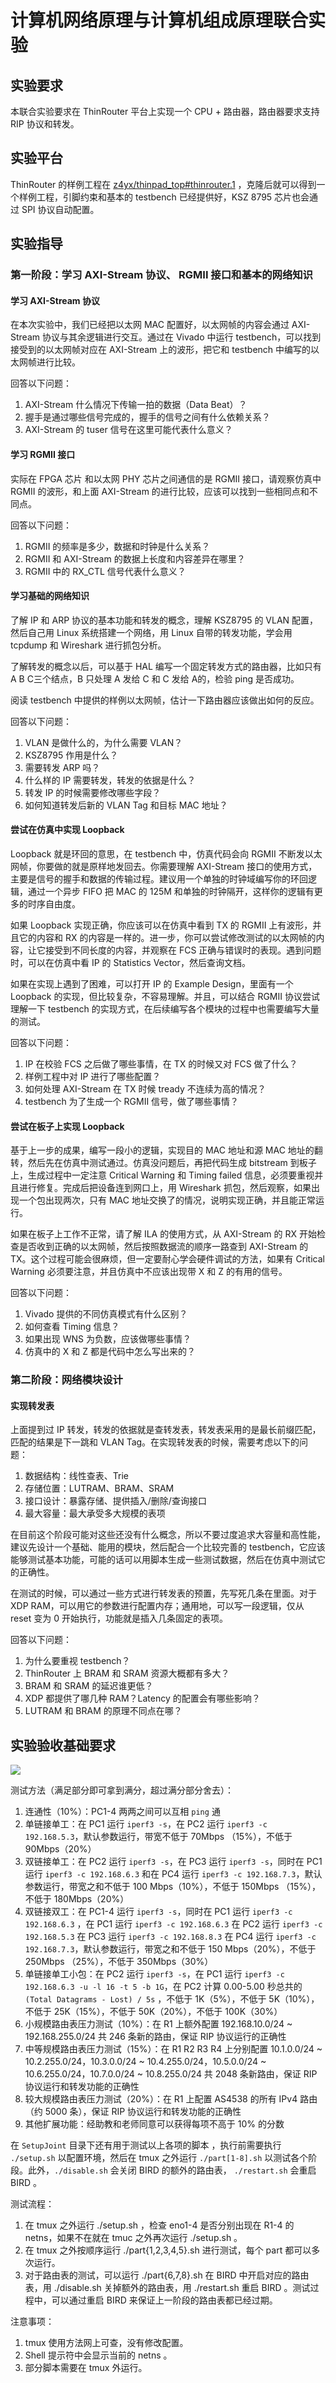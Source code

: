 # 计算机网络原理与计算机组成原理联合实验

## 实验要求

本联合实验要求在 ThinRouter 平台上实现一个 CPU + 路由器，路由器要求支持 RIP 协议和转发。

## 实验平台

ThinRouter 的样例工程在 [z4yx/thinpad_top#thinrouter.1](https://github.com/z4yx/thinpad_top/branches/thinrouter.1) ，克隆后就可以得到一个样例工程，引脚约束和基本的 testbench 已经提供好，KSZ 8795 芯片也会通过 SPI 协议自动配置。

## 实验指导

### 第一阶段：学习 AXI-Stream 协议、 RGMII 接口和基本的网络知识

#### 学习 AXI-Stream 协议

在本次实验中，我们已经把以太网 MAC 配置好，以太网帧的内容会通过 AXI-Stream 协议与其余逻辑进行交互。通过在 Vivado 中运行 testbench，可以找到接受到的以太网帧对应在 AXI-Stream 上的波形，把它和 testbench 中编写的以太网帧进行比较。

回答以下问题：

1. AXI-Stream 什么情况下传输一拍的数据（Data Beat）？
2. 握手是通过哪些信号完成的，握手的信号之间有什么依赖关系？
3. AXI-Stream 的 tuser 信号在这里可能代表什么意义？

#### 学习 RGMII 接口

实际在 FPGA 芯片 和以太网 PHY 芯片之间通信的是 RGMII 接口，请观察仿真中 RGMII 的波形，和上面 AXI-Stream 的进行比较，应该可以找到一些相同点和不同点。

回答以下问题：

1. RGMII 的频率是多少，数据和时钟是什么关系？
2. RGMII 和 AXI-Stream 的数据上长度和内容差异在哪里？
3. RGMII 中的 RX_CTL 信号代表什么意义？

#### 学习基础的网络知识

了解 IP 和 ARP 协议的基本功能和转发的概念，理解 KSZ8795 的 VLAN 配置，然后自己用 Linux 系统搭建一个网络，用 Linux 自带的转发功能，学会用 tcpdump 和 Wireshark 进行抓包分析。

了解转发的概念以后，可以基于 HAL 编写一个固定转发方式的路由器，比如只有 A B C三个结点，B 只处理 A 发给 C 和 C 发给 A的，检验 ping 是否成功。

阅读 testbench 中提供的样例以太网帧，估计一下路由器应该做出如何的反应。

回答以下问题：

1. VLAN 是做什么的，为什么需要 VLAN？
2. KSZ8795 作用是什么？
3. 需要转发 ARP 吗？
4. 什么样的 IP 需要转发，转发的依据是什么？
5. 转发 IP 的时候需要修改哪些字段？
6. 如何知道转发后新的 VLAN Tag 和目标 MAC 地址？

#### 尝试在仿真中实现 Loopback

Loopback 就是环回的意思，在 testbench 中，仿真代码会向 RGMII 不断发以太网帧，你要做的就是原样地发回去。你需要理解 AXI-Stream 接口的使用方式，主要是信号的握手和数据的传输过程。建议用一个单独的时钟域编写你的环回逻辑，通过一个异步 FIFO 把 MAC 的 125M 和单独的时钟隔开，这样你的逻辑有更多的时序自由度。

如果 Loopback 实现正确，你应该可以在仿真中看到 TX 的 RGMII 上有波形，并且它的内容和 RX 的内容是一样的。进一步，你可以尝试修改测试的以太网帧的内容，让它接受到不同长度的内容，并观察在 FCS 正确与错误时的表现。遇到问题时，可以在仿真中看 IP 的 Statistics Vector，然后查询文档。

如果在实现上遇到了困难，可以打开 IP 的 Example Design，里面有一个 Loopback 的实现，但比较复杂，不容易理解。并且，可以结合 RGMII 协议尝试理解一下 testbench 的实现方式，在后续编写各个模块的过程中也需要编写大量的测试。

回答以下问题：

1. IP 在校验 FCS 之后做了哪些事情，在 TX 的时候又对 FCS 做了什么？
2. 样例工程中对 IP 进行了哪些配置？
3. 如何处理 AXI-Stream 在 TX 时候 tready 不连续为高的情况？
4. testbench 为了生成一个 RGMII 信号，做了哪些事情？

#### 尝试在板子上实现 Loopback

基于上一步的成果，编写一段小的逻辑，实现目的 MAC 地址和源 MAC 地址的翻转，然后先在仿真中测试通过。仿真没问题后，再把代码生成 bitstream 到板子上，生成过程中一定注意 Critical Warning 和 Timing failed 信息，必须要重视并且进行修复。完成后把设备连到网口上，用 Wireshark 抓包，然后观察，如果出现一个包出现两次，只有 MAC 地址交换了的情况，说明实现正确，并且能正常运行。

如果在板子上工作不正常，请了解 ILA 的使用方式，从 AXI-Stream 的 RX 开始检查是否收到正确的以太网帧，然后按照数据流的顺序一路查到 AXI-Stream 的 TX。这个过程可能会很麻烦，但一定要耐心学会硬件调试的方法，如果有 Critical Warning 必须要注意，并且仿真中不应该出现带 X 和 Z 的有用的信号。

回答以下问题：

1. Vivado 提供的不同仿真模式有什么区别？
2. 如何查看 Timing 信息？
3. 如果出现 WNS 为负数，应该做哪些事情？
4. 仿真中的 X 和 Z 都是代码中怎么写出来的？

### 第二阶段：网络模块设计

#### 实现转发表

上面提到过 IP 转发，转发的依据就是查转发表，转发表采用的是最长前缀匹配，匹配的结果是下一跳和 VLAN Tag。在实现转发表的时候，需要考虑以下的问题：

1. 数据结构：线性查表、Trie
2. 存储位置：LUTRAM、BRAM、SRAM
3. 接口设计：暴露存储、提供插入/删除/查询接口
4. 最大容量：最大承受多大规模的表项

在目前这个阶段可能对这些还没有什么概念，所以不要过度追求大容量和高性能，建议先设计一个基础、能用的模块，然后配合一个比较完善的 testbench，它应该能够测试基本功能，可能的话可以用脚本生成一些测试数据，然后在仿真中测试它的正确性。

在测试的时候，可以通过一些方式进行转发表的预置，先写死几条在里面。对于 XDP RAM，可以用它的参数进行配置内存；通用地，可以写一段逻辑，仅从 reset 变为 0 开始执行，功能就是插入几条固定的表项。

回答以下问题：

1. 为什么要重视 testbench？
2. ThinRouter 上 BRAM 和 SRAM 资源大概都有多大？
3. BRAM 和 SRAM 的延迟谁更低？
4. XDP 都提供了哪几种 RAM？Latency 的配置会有哪些影响？
5. LUTRAM 和 BRAM 的原理不同点在哪？

## 实验验收基础要求

![](topology_joint.png)


测试方法（满足部分即可拿到满分，超过满分部分舍去）：

1. 连通性（10%）：PC1-4 两两之间可以互相 `ping` 通
2. 单链接单工：在 PC1 运行 `iperf3 -s`，在 PC2 运行 `iperf3 -c 192.168.5.3`，默认参数运行，带宽不低于 70Mbps （15%），不低于 90Mbps（20%）
3. 双链接单工：在 PC2 运行 `iperf3 -s`，在 PC3 运行 `iperf3 -s`，同时在 PC1 运行 `iperf3 -c 192.168.6.3` 和在 PC4 运行 `iperf3 -c 192.168.7.3`，默认参数运行，带宽之和不低于 100 Mbps（10%），不低于 150Mbps （15%），不低于 180Mbps（20%）
4. 双链接双工：在 PC1-4 运行 `iperf3 -s`，同时在 PC1 运行 `iperf3 -c 192.168.6.3` ，在 PC1 运行 `iperf3 -c 192.168.6.3` 在 PC2 运行 `iperf3 -c 192.168.5.3` 在 PC3 运行 `iperf3 -c 192.168.8.3` 在 PC4 运行 `iperf3 -c 192.168.7.3`，默认参数运行，带宽之和不低于 150 Mbps（20%），不低于 250Mbps （25%），不低于 350Mbps（30%）
5. 单链接单工小包：在 PC2 运行 `iperf3 -s`，在 PC1 运行 `iperf3 -c 192.168.6.3 -u -l 16 -t 5 -b 1G`，在 PC2 计算 0.00-5.00 秒总共的 `(Total Datagrams - Lost) / 5s` ，不低于 1K（5%），不低于 5K（10%），不低于 25K（15%），不低于 50K（20%），不低于 100K（30%）
6. 小规模路由表压力测试（10%）：在 R1 上额外配置 192.168.10.0/24 ~ 192.168.255.0/24 共 246 条新的路由，保证 RIP 协议运行的正确性
7. 中等规模路由表压力测试（15%）：在 R1 R2 R3 R4 上分别配置 10.1.0.0/24 ~ 10.2.255.0/24，10.3.0.0/24 ~ 10.4.255.0/24，10.5.0.0/24 ~ 10.6.255.0/24，10.7.0.0/24 ~ 10.8.255.0/24 共 2048 条新路由，保证 RIP 协议运行和转发功能的正确性
8. 较大规模路由表压力测试（20%）：在 R1 上配置 AS4538 的所有 IPv4 路由（约 5000 条），保证 RIP 协议运行和转发功能的正确性
9. 其他扩展功能：经助教和老师同意可以获得每项不高于 10% 的分数

在 `SetupJoint` 目录下还有用于测试以上各项的脚本 ，执行前需要执行 `./setup.sh` 以配置环境，然后在 tmux 之外运行 `./part[1-8].sh` 以测试各个阶段。此外，`./disable.sh` 会关闭 BIRD 的额外的路由表， `./restart.sh` 会重启 BIRD 。

测试流程：

1. 在 tmux 之外运行 ./setup.sh ，检查 eno1-4 是否分别出现在 R1-4 的 netns，如果不在就在 tmuc 之外再次运行 ./setup.sh 。
2. 在 tmux 之外按顺序运行 ./part{1,2,3,4,5}.sh 进行测试，每个 part 都可以多次运行。
3. 对于路由表的测试，可以运行 ./part{6,7,8}.sh 在 BIRD 中开启对应的路由表，用 ./disable.sh 关掉额外的路由表，用 ./restart.sh 重启 BIRD 。测试过程中，可以通过重启 BIRD 来保证上一阶段的路由表都已经过期。

注意事项：

1. tmux 使用方法网上可查，没有修改配置。
2. Shell 提示符中会显示当前的 netns 。
3. 部分脚本需要在 tmux 外运行。
